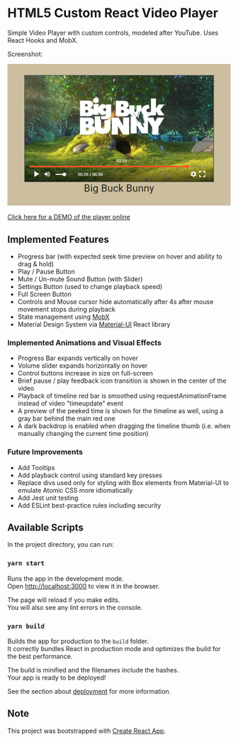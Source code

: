 # HTML5 Custom React Video Player

Simple Video Player with custom controls, modeled after YouTube. Uses React Hooks and MobX.

Screenshot:

![Screenshot](screenshot.png?raw=true)

[Click here for a DEMO of the player online](https://mihaigaita.github.io/video-player/build/index.html)

## Implemented Features
- Progress bar (with expected seek time preview on hover and ability to drag & hold)
- Play / Pause Button
- Mute / Un-mute Sound Button (with Slider)
- Settings Button (used to change playback speed)
- Full Screen Button
- Controls and Mouse cursor hide automatically after 4s after mouse movement stops during playback
- State management using [MobX](https://mobx.js.org/)
- Material Design System via [Material-UI](https://material-ui.com/) React library

### Implemented Animations and Visual Effects
- Progress Bar expands vertically on hover
- Volume slider expands horizontally on hover
- Control buttons increase in size on full-screen
- Brief pause / play feedback icon transition is shown in the center of the video
- Playback of timeline red bar is smoothed using requestAnimationFrame instead of video "timeupdate" event
- A preview of the peeked time is shown for the timeline as well, using a gray bar behind the main red one
- A dark backdrop is enabled when dragging the timeline thumb (i.e. when manually changing the current time position)

### Future Improvements
- Add Tooltips
- Add playback control using standard key presses
- Replace divs used only for styling with Box elements from Material-UI to emulate Atomic CSS more idiomatically
- Add Jest unit testing
- Add ESLint best-practice rules including security

## Available Scripts

In the project directory, you can run:

### `yarn start`

Runs the app in the development mode.\
Open [http://localhost:3000](http://localhost:3000) to view it in the browser.

The page will reload if you make edits.\
You will also see any lint errors in the console.

### `yarn build`

Builds the app for production to the `build` folder.\
It correctly bundles React in production mode and optimizes the build for the best performance.

The build is minified and the filenames include the hashes.\
Your app is ready to be deployed!

See the section about [deployment](https://facebook.github.io/create-react-app/docs/deployment) for more information.

## Note

This project was bootstrapped with [Create React App](https://github.com/facebook/create-react-app).
